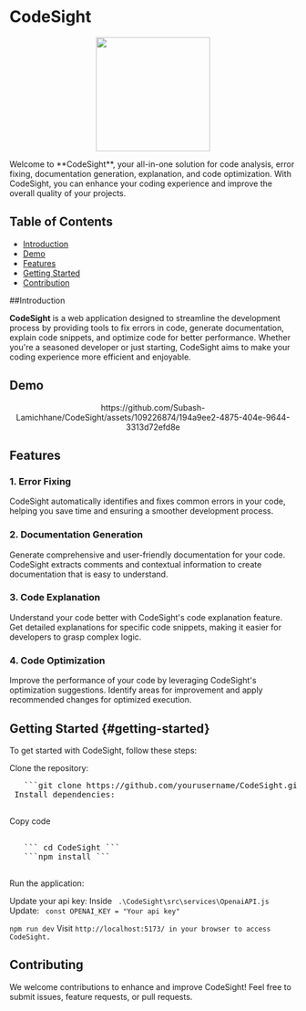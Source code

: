 # CodeSight
<p align="center">
<img src="https://github.com/Subash-Lamichhane/CodeSight/assets/109226874/d13416ab-0590-40bb-95eb-efeace6de7e5" height="200px"></img>
</p>
Welcome to **CodeSight**, your all-in-one solution for code analysis, error fixing, documentation generation, explanation, and code optimization. With CodeSight, you can enhance your coding experience and improve the overall quality of your projects.

## Table of Contents
- [Introduction](#introduction)
- [Demo](#demo)
- [Features](#features)
- [Getting Started](#getting-started)
- [Contribution](#contribution)


##Introduction  

**CodeSight** is a web application designed to streamline the development process by providing tools to fix errors in code, generate documentation, explain code snippets, and optimize code for better performance. Whether you're a seasoned developer or just starting, CodeSight aims to make your coding experience more efficient and enjoyable.

## Demo
<p align="center">
https://github.com/Subash-Lamichhane/CodeSight/assets/109226874/194a9ee2-4875-404e-9644-3313d72efd8e
</p>

## Features

### 1. Error Fixing
CodeSight automatically identifies and fixes common errors in your code, helping you save time and ensuring a smoother development process.

### 2. Documentation Generation
Generate comprehensive and user-friendly documentation for your code. CodeSight extracts comments and contextual information to create documentation that is easy to understand.

### 3. Code Explanation
Understand your code better with CodeSight's code explanation feature. Get detailed explanations for specific code snippets, making it easier for developers to grasp complex logic.

### 4. Code Optimization
Improve the performance of your code by leveraging CodeSight's optimization suggestions. Identify areas for improvement and apply recommended changes for optimized execution.

## Getting Started {#getting-started}

To get started with CodeSight, follow these steps:

Clone the repository:
<pre>
   ```git clone https://github.com/yourusername/CodeSight.git```
 Install dependencies:

</pre>
 Copy code
 <pre>
    
   ``` cd CodeSight ```
   ```npm install ```
 </pre>


 Run the application:

Update your api key:
 Inside ```
 .\CodeSight\src\services\OpenaiAPI.js``` 
 Update:
``` const OPENAI_KEY = "Your api key"```

 
 ```npm run dev```
 Visit ```http://localhost:5173/ in your browser to access CodeSight.```


## Contributing

We welcome contributions to enhance and improve CodeSight! Feel free to submit issues, feature requests, or pull requests.

